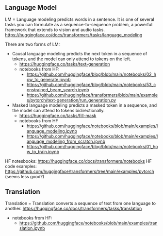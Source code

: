 #

## Language Model

LM = Language modeling predicts words in a sentence. 
It is one of several tasks you can formulate as a sequence-to-sequence problem, a powerful framework that extends to vision and audio tasks. 
https://huggingface.co/docs/transformers/tasks/language_modeling

There are two forms of LM:
- Causal language modeling predicts the next token in a sequence of tokens, and the model can only attend to tokens on the left.
  - https://huggingface.co/tasks/text-generation
  - notebooks from HF:
    - https://github.com/huggingface/blog/blob/main/notebooks/02_how_to_generate.ipynb
    - https://github.com/huggingface/blog/blob/main/notebooks/53_constrained_beam_search.ipynb
    - https://github.com/huggingface/transformers/blob/main/examples/pytorch/text-generation/run_generation.py
- Masked language modeling predicts a masked token in a sequence, and the model can attend to tokens bidirectionally.
  - https://huggingface.co/tasks/fill-mask
  - notebooks from HF
    - https://github.com/huggingface/notebooks/blob/main/examples/language_modeling.ipynb
    - https://github.com/huggingface/notebooks/blob/main/examples/language_modeling_from_scratch.ipynb
    - https://github.com/huggingface/blog/blob/main/notebooks/01_how_to_train.ipynb

HF notesbooks: https://huggingface.co/docs/transformers/notebooks
HF code examples: https://github.com/huggingface/transformers/tree/main/examples/pytorch (seems less good?)


## Translation

Translation = Translation converts a sequence of text from one language to another. https://huggingface.co/docs/transformers/tasks/translation

- notebooks from HF:
  - https://github.com/huggingface/notebooks/blob/main/examples/translation.ipynb